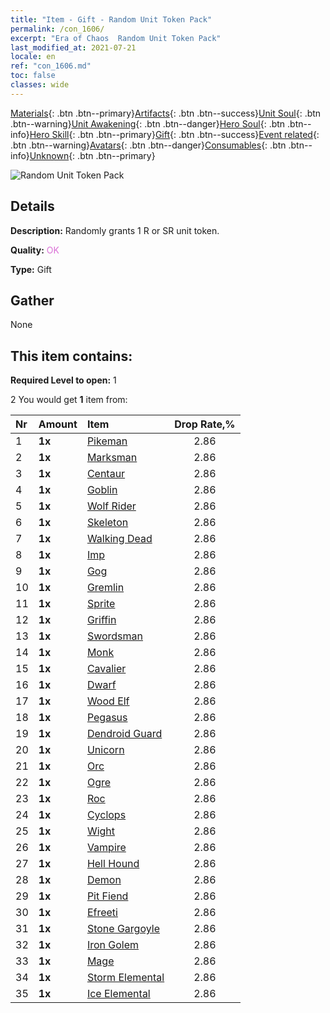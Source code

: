 ```yaml
---
title: "Item - Gift - Random Unit Token Pack"
permalink: /con_1606/
excerpt: "Era of Chaos  Random Unit Token Pack"
last_modified_at: 2021-07-21
locale: en
ref: "con_1606.md"
toc: false
classes: wide
---
```

 [Materials](/Items/){: .btn .btn--primary}[Artifacts](/Items/Artifacts/){: .btn .btn--success}[Unit Soul](/Items/UnitSoul/){: .btn .btn--warning}[Unit Awakening](/Items/UnitAwakening/){: .btn .btn--danger}[Hero Soul](/Items/HeroSoul/){: .btn .btn--info}[Hero Skill](/Items/HeroSkill/){: .btn .btn--primary}[Gift](/Items/Gift/){: .btn .btn--success}[Event related](/Items/Events/){: .btn .btn--warning}[Avatars](/Items/Avatars/){: .btn .btn--danger}[Consumables](/Items/Consumables/){: .btn .btn--info}[Unknown](/Items/Unknown/){: .btn .btn--primary}

 ![Random Unit Token Pack](/images/t/i_907222.png)

## Details
 **Description:** Randomly grants 1 R or SR unit token.

 **Quality:** <span style="color: #DA70D6">OK</span>

 **Type:** Gift

## Gather

  None

## This item contains:

 **Required Level to open:** 1

 2 You would get **1** item  from:

  | Nr | Amount |     Item    | Drop Rate,% |
  |:---|:-------|:------------|:---------:|
  | 1 |  **1x** | [Pikeman](/Items/unt_190/) | 2.86 | 
  | 2 |  **1x** | [Marksman](/Items/unt_191/) | 2.86 | 
  | 3 |  **1x** | [Centaur](/Items/unt_199/) | 2.86 | 
  | 4 |  **1x** | [Goblin](/Items/unt_217/) | 2.86 | 
  | 5 |  **1x** | [Wolf Rider](/Items/unt_218/) | 2.86 | 
  | 6 |  **1x** | [Skeleton](/Items/unt_208/) | 2.86 | 
  | 7 |  **1x** | [Walking Dead](/Items/unt_209/) | 2.86 | 
  | 8 |  **1x** | [Imp](/Items/unt_226/) | 2.86 | 
  | 9 |  **1x** | [Gog](/Items/unt_227/) | 2.86 | 
  | 10 |  **1x** | [Gremlin](/Items/unt_235/) | 2.86 | 
  | 11 |  **1x** | [Sprite](/Items/unt_262/) | 2.86 | 
  | 12 |  **1x** | [Griffin](/Items/unt_192/) | 2.86 | 
  | 13 |  **1x** | [Swordsman](/Items/unt_193/) | 2.86 | 
  | 14 |  **1x** | [Monk](/Items/unt_194/) | 2.86 | 
  | 15 |  **1x** | [Cavalier ](/Items/unt_195/) | 2.86 | 
  | 16 |  **1x** | [Dwarf](/Items/unt_200/) | 2.86 | 
  | 17 |  **1x** | [Wood Elf](/Items/unt_201/) | 2.86 | 
  | 18 |  **1x** | [Pegasus](/Items/unt_202/) | 2.86 | 
  | 19 |  **1x** | [Dendroid Guard](/Items/unt_203/) | 2.86 | 
  | 20 |  **1x** | [Unicorn](/Items/unt_204/) | 2.86 | 
  | 21 |  **1x** | [Orc](/Items/unt_219/) | 2.86 | 
  | 22 |  **1x** | [Ogre](/Items/unt_220/) | 2.86 | 
  | 23 |  **1x** | [Roc](/Items/unt_221/) | 2.86 | 
  | 24 |  **1x** | [Cyclops](/Items/unt_222/) | 2.86 | 
  | 25 |  **1x** | [Wight](/Items/unt_210/) | 2.86 | 
  | 26 |  **1x** | [Vampire](/Items/unt_211/) | 2.86 | 
  | 27 |  **1x** | [Hell Hound](/Items/unt_228/) | 2.86 | 
  | 28 |  **1x** | [Demon](/Items/unt_229/) | 2.86 | 
  | 29 |  **1x** | [Pit Fiend](/Items/unt_230/) | 2.86 | 
  | 30 |  **1x** | [Efreeti](/Items/unt_231/) | 2.86 | 
  | 31 |  **1x** | [Stone Gargoyle](/Items/unt_236/) | 2.86 | 
  | 32 |  **1x** | [Iron Golem](/Items/unt_237/) | 2.86 | 
  | 33 |  **1x** | [Mage](/Items/unt_238/) | 2.86 | 
  | 34 |  **1x** | [Storm Elemental](/Items/unt_263/) | 2.86 | 
  | 35 |  **1x** | [Ice Elemental](/Items/unt_264/) | 2.86 | 
